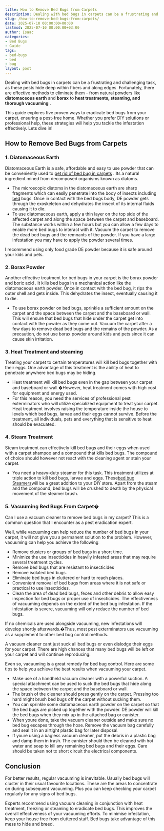 ```yaml
---
title: How to Remove Bed Bugs from Carpets
description: Dealing with bed bugs in carpets can be a frustrating and challenging task, as these pests hide deep within fibers and along edges.
slug: /how-to-remove-bed-bugs-from-carpets/
date: 2025-07-10 00:00:00+00:00
lastmod: 2025-07-10 00:00:00+03:00
author: Isaac
categories:
- Bed Bugs
- Guide
tags:
- bed-bugs
- bed
- bug
layout: post
---
```

Dealing with bed bugs in carpets can be a frustrating and challenging task, as these pests hide deep within fibers and along edges. Fortunately, there are effective methods to eliminate them - from natural powders like
**diatomaceous earth**
and
**borax**
to
**heat treatments, steaming, and thorough vacuuming**
.

This guide explores five proven ways to eradicate bed bugs from your carpet, ensuring a pest-free home. Whether you prefer DIY solutions or professional help, these strategies will help you tackle the infestation effectively. Lets dive in!
## How to Remove Bed Bugs from Carpets
### **1. Diatomaceous Earth**
Diatomaceous Earth is a safe, affordable and easy to use powder that can be conveniently used to
[get rid of bed bug in carpets](https://pestpolicy.com/does-diatomaceous-earth-kill-[bed-bugs](https://pestpolicy.com/bed-bug-bites-vs-mosquito-bites/)/)
. Its a natural ingredient mined from decomposed organisms known as diatoms.
- The microscopic diatoms in the diatomaceous earth are sharp fragments which can easily penetrate into the body of insects including [bed](https://pestpolicy.com/bed-bug-bites-vs-other-bites/) bugs. Once in contact with the bed bugs body, DE powder gets through the exoskeleton and dehydrates the insect of its internal fluids causing it to die.
- To use diatomaceous earth, apply a thin layer on the top side of the affected carpet and along the space between the carpet and baseboard. The substance works within a few hours but you can allow a few days to enable more bed bugs to interact with it.
Vacuum the carpet to remove the dead bed bugs and the remnants of the powder. If you have a large infestation you may have to apply the powder several times.

I recommend using only food grade DE powder because it is safe around your kids and pets.
### **2. Borax Powder**
Another effective treatment for bed bugs in your carpet is the
borax powder and boric acid
. It kills bed bugs in a mechanical action like the diatomaceous earth powder. Once in contact with the bed bug, it rips the outer shell and gets inside. This dehydrates the insect, eventually causing it to die.
- To use borax powder on bed bugs, sprinkle a sufficient amount on the carpet and the space between the carpet and the baseboard or wall. This will ensure that bed bugs that hide under the carpet get into contact with the powder as they come out.
Vacuum the carpet after a few days to remove dead bed bugs and the remains of the powder. As a precaution, do not use borax powder around kids and pets since it can cause skin irritation.
### **3. Heat Treatment and steaming**
Treating your carpet to certain temperatures will kill bed bugs together with their eggs. One advantage of this treatment is the ability of heat to penetrate anywhere bed bugs may be hiding.
- Heat treatment will kill bed bugs even in the gap between your carpet and baseboard or wall.�However, heat treatment comes with high cost for equipment and energy used.
- For this reason, you need the services of professional pest exterminators who will utilize specialized equipment to treat your carpet.
Heat treatment involves raising the temperature inside the house to levels which bed bugs, larvae and their eggs cannot survive. Before the treatment, all individuals, pets and everything that is sensitive to heat should be evacuated.
### **4. Steam Treatment**
Steam treatment can effectively kill bed bugs and their eggs when used with a carpet shampoo and a compound that kills bed bugs. The compound of choice should however not react with the cleaning agent or stain your carpet.
- You need a heavy-duty steamer for this task. This treatment utilizes at triple action to kill bed bugs, larvae and eggs. These[bed bug Steamers](https://pestpolicy.com/best-bed-bug-steamer/)will be a great addition to your DIY store.
Apart from the steam and the compound, bed bugs will be crushed to death by the physical movement of the steamer brush.
### **5. Vacuuming Bed Bugs From Carpet�**
Can I use a vacuum cleaner to remove bed bugs in my carpet? This is a common question that I encounter as a pest eradication expert.

Well, while vacuuming can help reduce the number of bed bugs in your carpet, it will not give you a permanent solution to the problem. However, vacuuming can help you achieve the following:
- Remove clusters or groups of bed bugs in a short time.
- Minimize the use insecticides in heavily infested areas that may require several treatment cycles.
- Remove bed bugs that are resistant to insecticides
- Remove isolated bed bugs.
- Eliminate bed bugs in cluttered or hard to reach places.
- Convenient removal of bed bugs from areas where it is not safe or practical to use insecticides.
- Clean the area of dead bed bugs, feces and other debris to allow easy inspection for bed bugs or proper use of insecticides.
The effectiveness of vacuuming depends on the extent of the bed bug infestation. If the infestation is severe, vacuuming will only reduce the number of bed bugs.

If no chemicals are used alongside vacuuming, new infestations will develop shortly afterwards.�Thus, most pest exterminators use vacuuming as a supplement to other bed bug control methods.

A vacuum cleaner cant just suck all bed bugs or even dislodge their eggs for your carpet. There are high chances that many bed bugs will be left on your carpet and will continue reproducing.

Even so, vacuuming is a great remedy for bed bug control. Here are some tips to help you achieve the best results when vacuuming your carpet.
- Make use of a handheld vacuum cleaner with a powerful suction. A special attachment can be used to suck the bed bugs that hide along the space between the carpet and the baseboard or wall.
- The brush of the cleaner should press gently on the carpet. Pressing too hard might brush bed bugs off the carpet without sucking them.
- You can sprinkle some diatomaceous earth powder on the carpet so that the bed bugs are picked up together with the powder. DE powder will kill the bed bugs when they mix up in the attached bag or canister.
- When youre done, take the vacuum cleaner outside and make sure no bed bug escapes through the hose. Remove the vacuum bag carefully and seal it in an airtight plastic bag for later disposal.
- If youre using a bagless vacuum cleaner, put the debris in a plastic bag and damp them in trash. The canister should then be cleaned with hot water and soap to kill any remaining bed bugs and their eggs. Care should be taken not to short circuit the electrical components.
## Conclusion
For better results, regular vacuuming is inevitable. Usually bed bugs will cluster in their usual favourite locations. These are the areas to concentrate on during subsequent vacuuming. Plus you can keep checking your carpet regularly for any signs of bed bugs.

Experts recommend using vacuum cleaning in conjunction with heat treatment, freezing or steaming to eradicate bed bugs. This improves the overall effectiveness of your vacuuming efforts. To minimise infestation, keep your house free from cluttered stuff. Bed bugs take advantage of this mess to hide and breed.